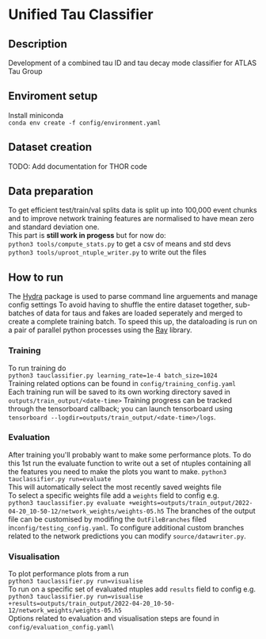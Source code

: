 # Unified Tau Classifier

## Description

Development of a combined tau ID and tau decay mode classifier for ATLAS Tau Group

## Enviroment setup

Install miniconda\
  `conda env create -f config/environment.yaml`

## Dataset creation

TODO: Add documentation for THOR code

## Data preparation

To get efficient test/train/val splits data is split up into 100,000 event chunks and to improve network training features are normalised to have mean zero and standard deviation one.\
This part is **still work in progess** but for now do:\
`python3 tools/compute_stats.py` to get a csv of means and std devs\
`python3 tools/uproot_ntuple_writer.py` to write out the files

## How to run

The [Hydra](https://hydra.cc/) package is used to parse command line arguements and manage config settings
To avoid having to shuffle the entire dataset together, sub-batches of data for taus and fakes are loaded seperately and merged to create a complete training batch. To speed this up, the dataloading is run on a pair of parallel python processes using the [Ray](https://www.ray.io/) library.

### Training

To run training do\
`python3 tauclassifier.py learning_rate=1e-4 batch_size=1024`\
Training related options can be found in `config/training_config.yaml`\
Each training run will be saved to its own working directory saved in `outputs/train_output/<date-time>`
Training progress can be tracked through the tensorboard callback; you can launch tensorboard using `tensorboard --logdir=outputs/train_output/<date-time>/logs`.

### Evaluation

After training you'll probably want to make some performance plots. To do this 1st run the evaluate function to write out a set of ntuples containing all the features you need to make the plots you want to make.
`python3 tauclassifier.py run=evaluate`\
This will automatically select the most recently saved weights file\
To select a specific weights file add a `weights` field to config e.g.\
`python3 tauclassifier.py evaluate +weights=outputs/train_output/2022-04-20_10-50-12/network_weights/weights-05.h5`
The branches of the output file can be customised by modifing the `OutFileBranches` filed in`config/testing_config.yaml`. To configure additional custom branches related to the network predictions you can modify `source/datawriter.py`.

### Visualisation

To plot performance plots from a run \
`python3 tauclassifier.py run=visualise`\
To run on a specific set of evaluated ntuples add `results` field to config e.g.\
`python3 tauclassifier.py run=visualise +results=outputs/train_output/2022-04-20_10-50-12/network_weights/weights-05.h5`\
Options related to evaluation and visualisation steps are found in `config/evaluation_config.yaml`\
